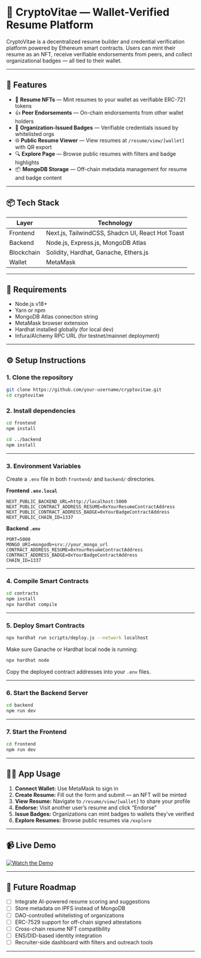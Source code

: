 # 🧾 CryptoVitae — Wallet-Verified Resume Platform

CryptoVitae is a decentralized resume builder and credential verification platform powered by Ethereum smart contracts. Users can mint their resume as an NFT, receive verifiable endorsements from peers, and collect organizational badges — all tied to their wallet.

---

## 🚀 Features

- 🔐 **Resume NFTs** — Mint resumes to your wallet as verifiable ERC-721 tokens
- 👍 **Peer Endorsements** — On-chain endorsements from other wallet holders
- 🏅 **Organization-Issued Badges** — Verifiable credentials issued by whitelisted orgs
- 🌐 **Public Resume Viewer** — View resumes at `/resume/view/[wallet]` with QR export
- 🔍 **Explore Page** — Browse public resumes with filters and badge highlights
- 📦 **MongoDB Storage** — Off-chain metadata management for resume and badge content

---

## 📦 Tech Stack

| Layer      | Technology                                       |
| ---------- | ------------------------------------------------ |
| Frontend   | Next.js, TailwindCSS, Shadcn UI, React Hot Toast |
| Backend    | Node.js, Express.js, MongoDB Atlas               |
| Blockchain | Solidity, Hardhat, Ganache, Ethers.js            |
| Wallet     | MetaMask                                         |

---

## 🧰 Requirements

- Node.js v18+
- Yarn or npm
- MongoDB Atlas connection string
- MetaMask browser extension
- Hardhat installed globally (for local dev)
- Infura/Alchemy RPC URL (for testnet/mainnet deployment)

---

## ⚙️ Setup Instructions

### 1. Clone the repository

```bash
git clone https://github.com/your-username/cryptovitae.git
cd cryptovitae
```

### 2. Install dependencies

```bash
cd frontend
npm install

cd ../backend
npm install
```

---

### 3. Environment Variables

Create a `.env` file in both `frontend/` and `backend/` directories.

**Frontend `.env.local`**

```env
NEXT_PUBLIC_BACKEND_URL=http://localhost:5000
NEXT_PUBLIC_CONTRACT_ADDRESS_RESUME=0xYourResumeContractAddress
NEXT_PUBLIC_CONTRACT_ADDRESS_BADGE=0xYourBadgeContractAddress
NEXT_PUBLIC_CHAIN_ID=1337
```

**Backend `.env`**

```env
PORT=5000
MONGO_URI=mongodb+srv://your_mongo_url
CONTRACT_ADDRESS_RESUME=0xYourResumeContractAddress
CONTRACT_ADDRESS_BADGE=0xYourBadgeContractAddress
CHAIN_ID=1337
```

---

### 4. Compile Smart Contracts

```bash
cd contracts
npm install
npx hardhat compile
```

---

### 5. Deploy Smart Contracts

```bash
npx hardhat run scripts/deploy.js --network localhost
```

Make sure Ganache or Hardhat local node is running:

```bash
npx hardhat node
```

Copy the deployed contract addresses into your `.env` files.

---

### 6. Start the Backend Server

```bash
cd backend
npm run dev
```

---

### 7. Start the Frontend

```bash
cd frontend
npm run dev
```

---

## 🧑‍💻 App Usage

1. **Connect Wallet:** Use MetaMask to sign in
2. **Create Resume:** Fill out the form and submit — an NFT will be minted
3. **View Resume:** Navigate to `/resume/view/[wallet]` to share your profile
4. **Endorse:** Visit another user’s resume and click “Endorse”
5. **Issue Badges:** Organizations can mint badges to wallets they’ve verified
6. **Explore Resumes:** Browse public resumes via `/explore`

---

## 📹 Live Demo

[![Watch the Demo](https://img.youtube.com/vi/YOUR_VIDEO_ID/0.jpg)](https://www.youtube.com/watch?v=YOUR_VIDEO_ID)

---

## 📌 Future Roadmap

- [ ] Integrate AI-powered resume scoring and suggestions
- [ ] Store metadata on IPFS instead of MongoDB
- [ ] DAO-controlled whitelisting of organizations
- [ ] ERC-7529 support for off-chain signed attestations
- [ ] Cross-chain resume NFT compatibility
- [ ] ENS/DID-based identity integration
- [ ] Recruiter-side dashboard with filters and outreach tools

---
